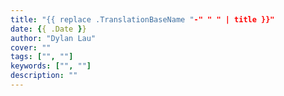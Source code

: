 ```yaml
---
title: "{{ replace .TranslationBaseName "-" " " | title }}"
date: {{ .Date }}
author: "Dylan Lau"
cover: ""
tags: ["", ""]
keywords: ["", ""]
description: ""
---
```

